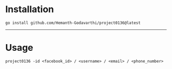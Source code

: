# Installation
```
go install github.com/Hemanth-Godavarthi/project0136@latest
```
---

# Usage

```
project0136 -id <facebook_id> / <username> / <email> / <phone_number>
```
